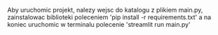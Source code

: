 Aby uruchomic projekt, nalezy wejsc do katalogu z plikiem main.py, zainstalowac biblioteki poleceniem 'pip install -r requirements.txt' a na koniec uruchomic w terminalu polecenie 'streamlit run main.py'

